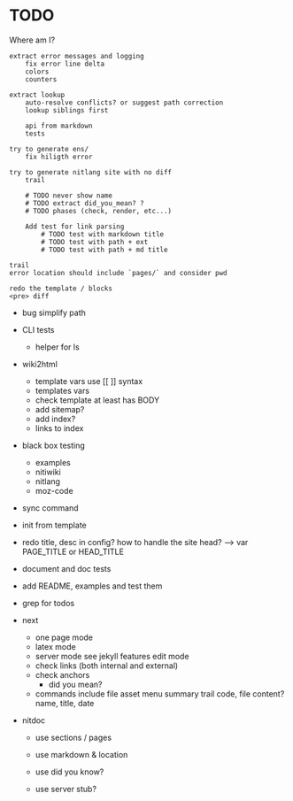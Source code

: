 # TODO

Where am I?

	extract error messages and logging
		fix error line delta
		colors
		counters

	extract lookup
		auto-resolve conflicts? or suggest path correction
		lookup siblings first

		api from markdown
		tests

	try to generate ens/
		fix hiligth error

	try to generate nitlang site with no diff
		trail

		# TODO never show name
		# TODO extract did_you_mean? ?
		# TODO phases (check, render, etc...)

		Add test for link parsing
			# TODO test with markdown title
			# TODO test with path + ext
			# TODO test with path + md title

	trail
	error location should include `pages/` and consider pwd

	redo the template / blocks
	<pre> diff

* bug simplify path

* CLI tests
	* helper for ls

* wiki2html
	* template vars use [[ ]] syntax
	* templates vars
	* check template at least has BODY
	* add sitemap?
	* add index?
	* links to index

* black box testing
	* examples
	* nitiwiki
	* nitlang
	* moz-code

* sync command
* init from template
* redo title, desc in config? how to handle the site head? --> var PAGE_TITLE or HEAD_TITLE

* document and doc tests
* add README, examples and test them
* grep for todos

* next
	* one page mode
	* latex mode
	* server mode
		see jekyll features
		edit mode
	* check links (both internal and external)
	* check anchors
		* did you mean?
	* commands
		include file
		asset
		menu
		summary
		trail
		code, file content?
		name, title, date

* nitdoc
	* use sections / pages
	* use markdown & location
	* use did you know?

	* use server stub?
